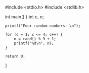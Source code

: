 #include <stdio.h>
#include <stdlib.h>

int main() {
    int c, n;

    printf("Four random numbers: \n");

    for (c = 1; c <= 4; c++) {
        n = rand() % 9 + 1;
        printf("%d\n", n);
    }

    return 0;
}
